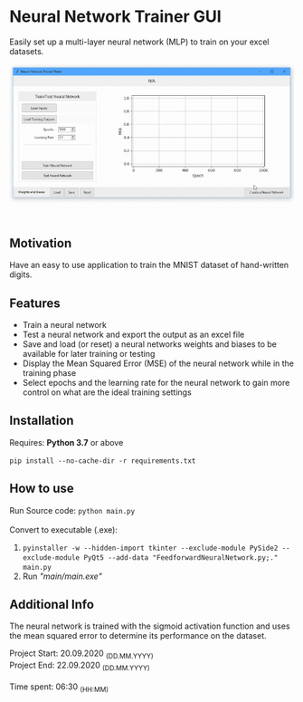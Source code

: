 # Neural Network Trainer GUI
Easily set up a multi-layer neural network (MLP) to train on your excel datasets.
<p align="center">
    <img src="showcase.gif" alt="GUI Showcase"/>
</p>

## Motivation
Have an easy to use application to train the MNIST dataset of hand-written digits.

## Features
* Train a neural network
* Test a neural network and export the output as an excel file
* Save and load (or reset) a neural networks weights and biases to be available for later training or testing
* Display the Mean Squared Error (MSE) of the neural network while in the training phase
* Select epochs and the learning rate for the neural network to gain more control on what are the ideal training settings

## Installation
Requires: **Python 3.7** or above<br>

```pip install --no-cache-dir -r requirements.txt```

## How to use

Run Source code: ```python main.py```<br><br>
Convert to executable (.exe):
1. ```pyinstaller -w --hidden-import tkinter --exclude-module PySide2 --exclude-module PyQt5 --add-data "FeedforwardNeuralNetwork.py;." main.py```
1. Run *"main/main.exe"*

## Additional Info
The neural network is trained with the sigmoid activation function and uses the mean squared error to determine its performance on the dataset.

Project Start: 20.09.2020 <sub>(DD.MM.YYYY)</sub><br>
Project End: 22.09.2020 <sub>(DD.MM.YYYY)</sub><br><br>
Time spent: 06:30 <sub>(HH:MM)</sub>
